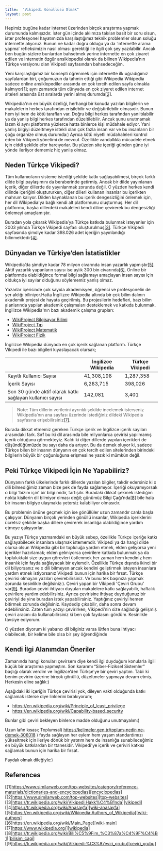 ```yaml
---
title:  "Vikipedi Gönüllüsü Olmak"
layout: post
---
```


Hepimiz bugüne kadar internet üzerinden birçok araştırma yapmak durumunda kalmışızdır. İster gün içinde aklımıza takılan basit bir soru olsun, ister profesyonel hayatımızda karşılaştığımız teknik problemler olsun soluğu internette alıyoruz. Bunun ne kadar doğru olduğu ya da ‘internette arama yapma’ refleksimizin nasıl olması gerektiği ile ilgili çok şey yazılabilir. Ancak ben bugün sizlere bunlardan bahsetmek yerine internette en çok ziyaret edilen ve internetin özgür ansiklopedisi olarak da bilinen Wikipedia’nın Türkçe versiyonu olan Vikipedi sayfasından bahsedeceğim.


Yeni karşılaştığımız bir konsepti öğrenmek için internette ilk uğradığımız sayfalardan biri, çoğumuzun da tahmin ettiği gibi Wikipedia.Wikipedia sadece online ansiklopediler arasında en çok tercih edilen sayfa olmakla kalmıyor[[1]][encyclopedias]; aynı zamanda tüm dünyada en çok ziyaret edilen internet siteleri arasında üst sıralarda yerini almış durumda[[2]][top-websites].

Wikipedia'nın en büyük özelliği, herhangi bir konuda yazılan bilgilerin ve makalelerin herkes tarafından erişilebilir ve değiştirilebilir olmasıdır. Bunun hem iyi hem de kötü tarafları var. Doğru bilgi herkes tarafından yanıltılabilir ya da yanlış bilgi herkes tarafından düzeltilebilir. Ancak şunu unutmamak lazım ki aynı platforma yüzlerce hatta binlerce kişi müdahale ediyor. Yani yanlış bilgiyi düzeltmeye istekli olan çok fazla insan var ve bu insanların bir çoğu organize olmuş durumda:) Ayrıca kötü niyetli müdahaleleri kontrol eden bir Vikipedi yönetimi de mevcut. Özellikle vandallıkla mücadele etmek için ciddi şekilde efor harcıyorlar. Bu yüzden site içeriği günden güne iyi yönde ilerliyor dememiz hiç yanlış olmaz.

## Neden Türkçe Vikipedi?

Tüm kullanıcıların sisteme istediği şekilde katkı sağlayabilmesi, birçok farklı dilde bilgi paylaşımını da beraberinde getirmiş. Ancak bir dilde yayınlanan içerik, diğer dillerde de yayınlanmak zorunda değil. O yüzden herkes kendi dilinde içeriğini oluştururken, diğer dilleri kullanan insanlar bu içerikten mahrum kalıyor. Dilden kaynaklanan bu içerik dengesizliğini önlemek için, her dil Wikipedia'ya bağlı kendi alt platformunu oluşturmuş. Her dil platformu, başka dillerdeki makaleleri kendi diline çevirerek bu dengesizliği önlemeyi amaçlamıştır.

Buradan yola çıkarak Wikipedia’ya Türkçe katkıda bulunmak isteyenler için 2003 yılında Türkçe Vikipedi sayfası oluşturulmuş[[3]][vikipedi]. Türkçe Vikipedi sayfasında şimdiye kadar 398.026 adet içeriğin yayınlandığı bilinmektedir[[4]][wiki-anasayfa].

## Dünyadan ve Türkiye’den İstatistikler
Wikipedia’da şimdiye kadar 78 milyon civarında insan yazarlık yapmıştır[[5]][wiki-authors]. Aktif yazarlık yapanların sayısı ise aylık 300 bin civarında[[6]][wiki-main]. Online bir platformda olabildiğince formal bilgi sağlamayı amaçlayan insan sayısı için oldukça iyi sayılar olduğunu söylememiz yanlış olmaz.

Yazarlar içerisinde çok sayıda akademisyen, öğrenci ve profesyonelin de yer aldığı biliniyor.Hatta İngilizce Wikipedia altında bir çok bilim dalının akademik projesi de hayata geçirilmiş. Bu projesilerin hedefleri, bazı bilim alanlarında yapılan akademik çalışmaları desteklemek ve katkıda bulunmak.  
İngilizce Wikipedia'nın bazı akademik çalışma grupları:  
- [WikiProject Bilgisayar Bilimi][wikiproject_computer_science]  
- [WikiProject Tıp][wikiproject_tıp]  
- [WikiProject Matematik][wikiproject_mathematics]  
- [WikiProject Fizik][wikiproject_physics]  

İngilizce Wikipedia dünyada en çok içerik sağlanan platform. Türkçe Vikipedi ile bazı bilgileri kıyaslayacak olursak;

|  | İngilizce Wikipedia | Türkçe Vikipedi |
| ------ | ------ | ------ |
| Kayıtlı Kullanıcı Sayısı | 41,308,198 | 1,287,358 |
| İçerik Sayısı | 6,283,715 | 398,026 |
| Son 30 günde aktif olarak katkı sağlayan kullanıcı sayısı | 142,081 | 3,401 |

> Note: Tüm dillerin verilerini ayrıntılı şekilde incelemek isterseniz Wikipedia’nın ana sayfası üzerinde istediğiniz dildeki Wikipedia sayfasına erişebilirsiniz[[7]][wikipedia].

Burada dikkat etmemiz gereken Türkçe içerik ve İngilizce içerik sayıları arasındaki fark. Sırf bu iki dil arasında bile milyonlarca çevirisi yapılmamış içerik olduğunu görmekteyiz. Kaldı ki diğer dillerde yapılan içerikleri de düşündüğümüzde bu sayı daha da artıyor. Bu da demek oluyor ki, sadece Türkçe bilen bir insanın dünyanın en çok tercih edilen sitelerinden birindeki bilgilerin büyük bir çoğunluğuna erişmesi ne yazık ki mümkün değil.

## Peki Türkçe Vikipedi İçin Ne Yapabiliriz?
Dünyanın farklı ülkelerinde farklı dillerde yazılan bilgiler, takdir edersiniz ki o dili bilmediğimiz zaman bize pek de fayda sağlamıyor. İçeriği okuyamıyorsak o bilgi ‘bizim için’ bir bilgi midir, tartışılır. Buradaki dikkat çekmek istediğim nokta kişilerin dil bilmiyor olması değil; günümüz Bilgi Çağı’nda[[8]][bilisim_cagi] bile hala bir insanın bilgiye ulaşmakta yetersiz kalabiliyor olmasıdır.

Bu problemin önüne geçmek için ise gönüllüler uzun zamandır canla başla çalışıyor. Dünyanın birçok yerinden gönüllü insanlar, Wikipedia içeriklerini ücretsiz şekilde başka dillere çevirerek insanlığa olabildiğince yardım etmeye çalışıyorlar.

Bu yazıyı Türkçe yazmamdaki en büyük sebep, özellikle Türkçe içeriğe katkı sağlayabilecek insanlara ulaşmak istememdir. Vikipedi ya da hangi dilde olursa olsun Wikipedia gibi bir topluluğa yardım etmek, elden geliyorsa yeni içerikler hazırlamak; elden gelmiyorsa çevirilere katkıda bulunmak ya da topluluktaki size uygun görevleri üstlenmek her zaman hem kendiniz hem insanlık için fayda sağlayacak bir eylemdir. Özellikle Türkçe dışında ikinci bir dil biliyorsanız ve o dili bilmeyen ancak kendini geliştirmek isteyen insanlara yardım etmek istiyorsanız Vikipedi bunun için harika bir fırsat. Türkçe çevirisi olmayan yazıları çevirebilirsiniz. Ve bunu tek başınıza yapmak zorunda kesinlikle değilsiniz:). Çeviri yapan bir Vikipedi 'Çeviri Grubu' var[[9]][ceviri_grubu]. 
Buradan çeviri ihtiyacı duyulan makalelere katkı sağlayabilir, haftalık çevirilere yardım edebilirsiniz. Ayrıca çevirisine ihtiyaç duyduğunuz bir çeviriyi de yine buradan istek yapabilirsiniz. Yaptığınız çeviriyi hemen bitirmek zorunda değilsiniz. Kaydedip çıkabilir, daha sonra devam edebilirsiniz. Zaten tüm yazıyı çevirirken, Vikipedi’nin size sağladığı gelişmiş çeviri aracını da kullanabilirsiniz ki ben çok faydasını gördüm. Kesinlikle tavsiye ediyorum.

O yüzden diyorum ki yabancı dil bilginiz varsa lütfen buna ihtiyacı olabilecek, bir kelime bile olsa bir şey öğrendiğinde 

## Kendi İlgi Alanımdan Öneriler
Zamanında hangi konuları çevirsem diye kendi ilgi duyduğum konularla ilgili küçük bir araştırma yapmıştım. Son kararımı “Siber-Fiziksel Sistemler” başlığı olarak verdim ve İngilizce’den Türkçe’ye bir çeviri yaptım. Tabii ki benim çevirim üzerine birçok gönüllü, düzeltmeler yapmaya devam etmiş. Herkesin eline sağlık:)

Aşağıdaki iki içeriğin Türkçe çevirisi yok, dileyen vakti olduğunda katkı sağlamak isterse diye linklerini bırakıyorum;
- https://en.wikipedia.org/wiki/Principle_of_least_privilege  
- https://en.wikipedia.org/wiki/Capability-based_security

Bunlar gibi çeviri bekleyen binlerce madde olduğunu unutmayalım:)

Uzun lafın kısası;
Toplumsal( https://kelimeler.gen.tr/toplum-nedir-ne-demek-306018 ) fayda sağlayan her eylem hem yaşam standardımızı yükseltmek için ileriye dönük bir yatırım hem de insanlığa sunabileceğimiz en büyük katkılardan bir ttanesidir. Vikipedi'ye içerik ve çeriviri katkısı sağlamak bunun için harika bir fırsat.

Faydalı olmak dileğiyle:)


## References
[[1]https://www.similarweb.com/top-websites/category/reference-materials/dictionaries-and-encyclopedias][encyclopedias]  
[[2]https://www.similarweb.com/top-websites][top-websites]  
[[3]https://tr.wikipedia.org/wiki/Vikipedi:Hakk%C4%B1nda][vikipedi]  
[[4]https://tr.wikipedia.org/wiki/Anasayfa][wiki-anasayfa]  
[[5]https://en.wikipedia.org/wiki/Wikipedia:Authors_of_Wikipedia][wiki-authors]  
[[6]https://en.wikipedia.org/wiki/Main_Page][wiki-main]  
[[7]https://www.wikipedia.org/][wikipedia]  
[[8]https://tr.wikipedia.org/wiki/Bili%C5%9Fim_%C3%87a%C4%9F%C4%B1][bilisim_cagi]  
[[9]https://tr.wikipedia.org/wiki/Vikipedi:%C3%87eviri_grubu][ceviri_grubu]  

[encyclopedias]: https://www.similarweb.com/top-websites/category/reference-materials/dictionaries-and-encyclopedias/
[top-websites]: https://www.similarweb.com/top-websites/
[vikipedi]: https://tr.wikipedia.org/wiki/Vikipedi:Hakk%C4%B1nda
[wiki-anasayfa]: https://tr.wikipedia.org/wiki/Anasayfa
[wiki-authors]: https://en.wikipedia.org/wiki/Wikipedia:Authors_of_Wikipedia  
[wiki-main]: https://en.wikipedia.org/wiki/Main_Page
[wikiproject_computer_science]: https://en.wikipedia.org/wiki/Wikipedia:WikiProject_Computer_science
[wikiproject_tıp]: https://en.wikipedia.org/wiki/Wikipedia:WikiProject_Medicine
[wikiproject_mathematics]: https://en.wikipedia.org/wiki/Wikipedia:WikiProject_Mathematics
[wikiproject_physics]: https://en.wikipedia.org/wiki/Wikipedia:WikiProject_Physics
[wikipedia]: https://www.wikipedia.org/
[bilisim_cagi]: https://tr.wikipedia.org/wiki/Bili%C5%9Fim_%C3%87a%C4%9F%C4%B1
[ceviri_grubu]: https://tr.wikipedia.org/wiki/Vikipedi:%C3%87eviri_grubu
